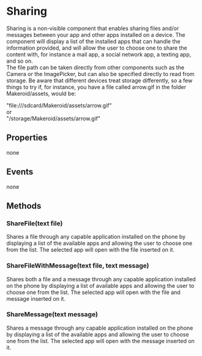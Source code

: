 # Sharing

Sharing is a non-visible component that enables sharing files and/or messages between your app and other apps installed on a device. The component will display a list of the installed apps that can handle the information provided, and will allow the user to choose one to share the content with, for instance a mail app, a social network app, a texting app, and so on.  
The file path can be taken directly from other components such as the Camera or the ImagePicker, but can also be specified directly to read from storage. Be aware that different devices treat storage differently, so a few things to try if, for instance, you have a file called arrow.gif in the folder Makeroid/assets, would be:

"file:///sdcard/Makeroid/assets/arrow.gif"  
or  
"/storage/Makeroid/assets/arrow.gif"

## Properties

none

## Events

none

## Methods

### ShareFile\(text file\)

Shares a file through any capable application installed on the phone by displaying a list of the available apps and allowing the user to choose one from the list. The selected app will open with the file inserted on it.

### ShareFileWithMessage\(text file, text message\)

Shares both a file and a message through any capable application installed on the phone by displaying a list of available apps and allowing the user to choose one from the list. The selected app will open with the file and message inserted on it.

### ShareMessage\(text message\)

Shares a message through any capable application installed on the phone by displaying a list of the available apps and allowing the user to choose one from the list. The selected app will open with the message inserted on it.

